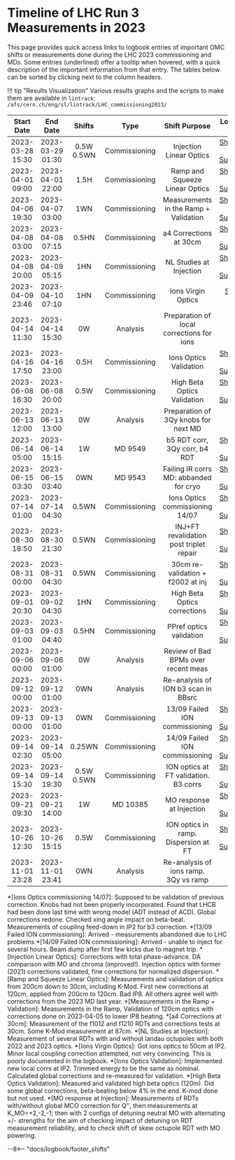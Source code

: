 # Timeline of LHC Run 3 Measurements in 2023

This page provides quick access links to logbook entries of important OMC shifts or measurements done during the LHC 2023 commissioning and MDs.
Some entries (underlined) offer a tooltip when hovered, with a quick description of the important information from that entry.
The tables below can be sorted by clicking next to the column headers.

!!! tip "Results Visualization"
    Various results graphs and the scripts to make them are available in `lintrack`:
    ```
    /afs/cern.ch/eng/sl/lintrack/LHC_commissioning2023/
    ```

|    Start Date    |     End Date     |   Shifts   |     Type      |               Shift Purpose               |                                          Logbook Link                                          |
|:----------------:|:----------------:|:----------:|:-------------:|:-----------------------------------------:|:----------------------------------------------------------------------------------------------:|
| 2023-03-28 15:30 | 2023-03-29 01:30 | 0.5W 0.5WN | Commissioning |          Injection Linear Optics          | [Shift Plan](logbook://2023-03-28,1081,3739094) / [Summary](logbook://2023-03-29,1081,3739274) |
| 2023-04-01 09:00 | 2023-04-01 22:00 |    1.5H    | Commissioning |      Ramp and Squeeze Linear Optics       | [Shift Plan](logbook://2023-04-01,1081,3741499) / [Summary](logbook://2023-04-01,1081,3742174) |
| 2023-04-06 19:30 | 2023-04-07 03:00 |    1WN     | Commissioning |   Measurements in the Ramp + Validation   | [Shift Plan](logbook://2023-04-06,1081,3744741) / [Summary](logbook://2023-04-07,1081,3744954) |
| 2023-04-08 03:00 | 2023-04-08 07:15 |   0.5HN    | Commissioning |          a4 Corrections at 30cm           | [Shift Plan](logbook://2023-04-08,1081,3745378) / [Summary](logbook://2023-04-08,1081,3745433) |
| 2023-04-08 20:00 | 2023-04-09 05:15 |    1HN     | Commissioning |          NL Studies at Injection          | [Shift Plan](logbook://2023-04-08,1081,3745829) / [Summary](logbook://2023-04-09,1081,3745998) |
| 2023-04-09 23:46 | 2023-04-10 07:10 |    1HN     | Commissioning |            Ions Virgin Optics             |   [Start](logbook://2023-04-09,1081,3746368)      / [End](logbook://2023-04-10,1081,3746543)   |
| 2023-04-14 11:30 | 2023-04-14 15:30 |     0W     |   Analysis    | Preparation of local corrections for ions |                                                                                                |
| 2023-04-16 17:50 | 2023-04-16 23:00 |    0.5H    | Commissioning |          Ions Optics Validation           | [Shift Plan](logbook://2023-04-16,1081,3751170) / [Summary](logbook://2023-04-16,1081,3751258) |
| 2023-06-08 16:30 | 2023-06-08 20:00 |    0.5W    | Commissioning |        High Beta Optics Validation        | [Shift Plan](logbook://2023-06-08,1081,3782032) / [Summary](logbook://2023-06-08,1081,3782115) |
| 2023-06-13 12:00 | 2023-06-13 13:00 |     0W     |   Analysis    |   Preparation of 3Qy knobs for next MD    |                                                                                                |
| 2023-06-14 05:00 | 2023-06-14 15:15 |     1W     |    MD 9549    |       b5 RDT corr, 3Qy corr, b4 RDT       | [Shift Plan](logbook://2023-06-14,1081,3784984) / [Summary](logbook://2023-06-14,1081,3785506) |
| 2023-06-15 03:30 | 2023-06-15 03:40 |    0WN     |    MD 9543    |  Failing IR corrs MD: abbanded for cryo   | [Shift Plan](logbook://2023-06-15,1081,3785841) / [Summary](logbook://2023-06-15,1081,3785911) |
| 2023-07-14 01:00 | 2023-07-14 04:30 |   0.5WN    | Commissioning |      Ions Optics commissioning 14/07      | [Shift Plan](logbook://2023-07-14,1081,3802554) / [Summary](logbook://2023-07-14,1081,3802655) |
| 2023-08-30 18:50 | 2023-08-30 21:30 |   0.5WN    | Commissioning |  INJ+FT revalidation post triplet repair  | [Shift Plan](logbook://2023-08-30,1081,3821371) / [Summary](logbook://2023-08-30,1081,3821563) |
| 2023-08-31 00:00 | 2023-08-31 04:30 |   0.5WN    | Commissioning |     30cm re-validation + f2002 at inj     | [Shift Plan](logbook://2023-08-31,1081,3821594) / [Summary](logbook://2023-08-31,1081,3821647) |
| 2023-09-01 20:30 | 2023-09-02 04:30 |    1HN     | Commissioning |       High Beta Optics corrections        | [Shift Plan](logbook://2023-09-01,1081,3822926) / [Summary](logbook://2023-09-02,1081,3823130) |
| 2023-09-03 01:00 | 2023-09-03 04:40 |   0.5HN    | Commissioning |          PPref optics validation          | [Shift Plan](logbook://2023-09-03,1081,3823655) / [Summary](logbook://2023-09-03,1081,3823714) |
| 2023-09-06 00:00 | 2023-09-06 01:00 |     0W     |   Analysis    |    Review of Bad BPMs over recent meas    |                                                                                                |
| 2023-09-12 00:00 | 2023-09-12 01:00 |    0WN     |   Analysis    |    Re-analysis of ION b3 scan in BBsrc    |                                                                                                |
| 2023-09-13 00:00 | 2023-09-13 01:00 |    0WN     | Commissioning |      13/09 Failed ION commissioning       | [Shift Plan](logbook://2023-09-13,1081,3829050) / [Summary](logbook://2023-09-13,1081,3830263) |
| 2023-09-14 02:30 | 2023-09-14 05:00 |   0.25WN   | Commissioning |      14/09 Failed ION commissioning       | [Shift Plan](logbook://2023-09-14,1081,3829870) / [Summary](logbook://2023-09-14,1081,3830262) |
| 2023-09-14 15:30 | 2023-09-14 19:30 | 0.5W 0.5WN | Commissioning |   ION optics at FT validation. B3 corrs   | [Shift Plan](logbook://2023-09-14,1081,3830310) / [Summary](logbook://2023-09-14,1081,3830501) |
| 2023-09-21 09:30 | 2023-09-21 14:00 |     1W     |   MD 10385    |         MO response at Injection          | [Shift Plan](logbook://2023-09-21,1081,3834187) / [Summary](logbook://2023-09-21,1081,3834389) |
| 2023-10-26 12:30 | 2023-10-26 15:15 |    0.5W    | Commissioning |   ION optics in ramp. Dispersion at FT    | [Shift Plan](logbook://2023-10-26,1081,3853824) / [Summary](logbook://2023-10-26,1081,3854162) |
| 2023-11-01 23:28 | 2023-11-01 23:41 |    0WN     |   Analysis    |   Re-analysis of ions ramp. 3Qy vs ramp   |                                                                                                |
<!--                                                                                                                               Logbook Links: [LINK_NAME](logbook://date, logbook_id, event_id)            -->

<!-- Tooltips -->

*[Ions Optics commissioning 14/07]:  Supposed to be validation of previous correction. Knobs had not been properly incorporated. Found that LHCB had been done last time with wrong model (ADT instead of ACD). Global corrections redone. Checked xing angle impact on beta-beat. Measurements of coupling feed-down in IP2 for b3 correction.
*[13/09 Failed ION commissioning]:  Arrived - measurements abandoned due to LHC problems
*[14/09 Failed ION commissioning]:  Arrived - unable to inject for several hours. Beam dump after first few kicks due to magnet trip.
*[Injection Linear Optics]:  Corrections with total phase-advance. DA comparison with MO and chroma (improved!). Injection optics with former (2021) corrections validated, fine corrections for normalized dispersion.
*[Ramp and Squeeze Linear Optics]: Measurements and validation of optics from 200cm down to 30cm, including K-Mod. First new corrections at 120cm, applied from 200cm to 120cm. Bad IP8. All others agree well with corrections from the 2023 MD last year.
*[Measurements in the Ramp + Validation]: Measurements in the Ramp, Validation of 120cm optics with corrections done on 2023-04-05 to lower IP8 beating.
*[a4 Corrections at 30cm]: Measurement of the f1012 and f1210 RDTs and corrections tests at 30cm. Some K-Mod measurement at 87cm.
*[NL Studies at Injection]: Measurement of several RDTs with and without landau octupoles with both 2022 and 2023 optics.
*[Ions Virgin Optics]: Got ions optics to 50cm at IP2. Minor local coupling correction attempted, not very convincing. This is poorly documented in the logbook.
*[Ions Optics Validation]: Implemented new local corrs at IP2. Trimmed energy to be the same as nominal. Calculated global corrections and re-measured for validation.
*[High Beta Optics Validation]: Measured and validated high beta optics (120m). Did some global corrections, beta-beating below 4% in the end. K-mod done but not used.
*[MO response at Injection]: Measurements of RDTs with/without global MCO correction for Q'', then measurements at K_MO=+2,-2,-1; then with 2 configs of detuning neutral MO with alternating +/- strengths for the aim of checking impact of detuning on RDT measurement reliability, and to check shift of skew octupole RDT with MO powering.

--8<-- "docs/logbook/footer_shifts"
